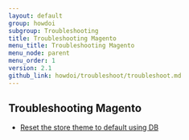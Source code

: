 ```yaml
---
layout: default
group: howdoi
subgroup: Troubleshooting
title: Troubleshooting Magento
menu_title: Troubleshooting Magento
menu_node: parent
menu_order: 1
version: 2.1
github_link: howdoi/troubleshoot/troubleshoot.md
---
```


## Troubleshooting Magento

- [Reset the store theme to default using DB]({{site.gdeurl21}}howdoi/troubleshoot/reset_theme.html)
